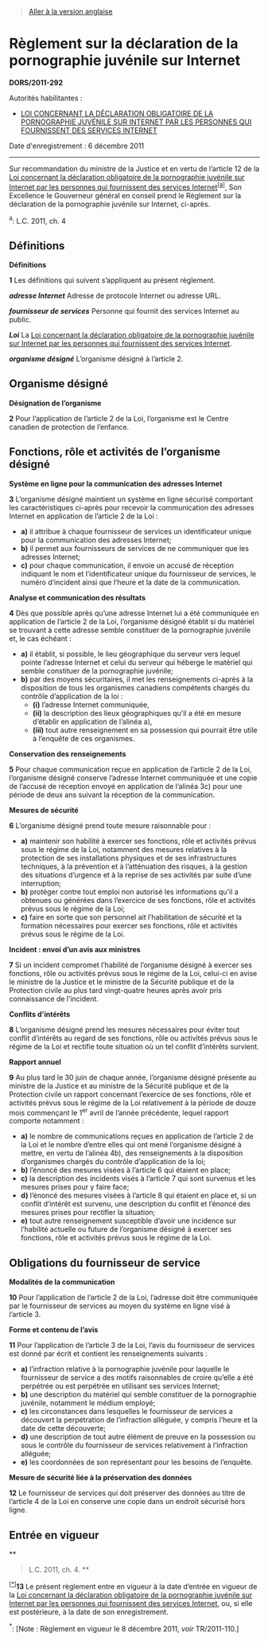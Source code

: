 > [Aller à la version anglaise](/en/Regulations/Statutory%20Orders%20and%20Regulations/2011/292.md)

# Règlement sur la déclaration de la pornographie juvénile sur Internet

**DORS/2011-292**

Autorités habilitantes : 
- [LOI CONCERNANT LA DÉCLARATION OBLIGATOIRE DE LA PORNOGRAPHIE JUVÉNILE SUR INTERNET PAR LES PERSONNES QUI FOURNISSENT DES SERVICES INTERNET](/fr/Lois/Lois%20du%20Canada/2011/ch.%204.md)

Date d'enregistrement : 6 décembre 2011

----------

Sur recommandation du ministre de la Justice et en vertu de l’article 12 de la [Loi concernant la déclaration obligatoire de la pornographie juvénile sur Internet par les personnes qui fournissent des services Internet](/fr/Lois/Lois%20du%20Canada/2011/ch.%204.md)<sup><a href='#nbp_a'>[a]</a></sup>, Son Excellence le Gouverneur général en conseil prend le Règlement sur la déclaration de la pornographie juvénile sur Internet, ci-après.

<a name='nbp_a'><sup>a</sup></a>: L.C. 2011, ch. 4<br />




## Définitions



**Définitions**

**1** Les définitions qui suivent s’appliquent au présent règlement.

***adresse Internet*** Adresse de protocole Internet ou adresse URL.

***fournisseur de services*** Personne qui fournit des services Internet au public.

***Loi*** La [Loi concernant la déclaration obligatoire de la pornographie juvénile sur Internet par les personnes qui fournissent des services Internet](/fr/Lois/Lois%20du%20Canada/2011/ch.%204.md).

***organisme désigné*** L’organisme désigné à l’article 2.




## Organisme désigné



**Désignation de l’organisme**

**2** Pour l’application de l’article 2 de la Loi, l’organisme est le Centre canadien de protection de l’enfance.




## Fonctions, rôle et activités de l’organisme désigné



**Système en ligne pour la communication des adresses Internet**

**3** L’organisme désigné maintient un système en ligne sécurisé comportant les caractéristiques ci-après pour recevoir la communication des adresses Internet en application de l’article 2 de la Loi :
- **a)** il attribue à chaque fournisseur de services un identificateur unique pour la communication des adresses Internet;
- **b)** il permet aux fournisseurs de services de ne communiquer que les adresses Internet;
- **c)** pour chaque communication, il envoie un accusé de réception indiquant le nom et l’identificateur unique du fournisseur de services, le numéro d’incident ainsi que l’heure et la date de la communication.




**Analyse et communication des résultats**

**4** Dès que possible après qu’une adresse Internet lui a été communiquée en application de l’article 2 de la Loi, l’organisme désigné établit si du matériel se trouvant à cette adresse semble constituer de la pornographie juvénile et, le cas échéant :
- **a)** il établit, si possible, le lieu géographique du serveur vers lequel pointe l’adresse Internet et celui du serveur qui héberge le matériel qui semble constituer de la pornographie juvénile;
- **b)** par des moyens sécuritaires, il met les renseignements ci-après à la disposition de tous les organismes canadiens compétents chargés du contrôle d’application de la loi :
	- **(i)** l’adresse Internet communiquée,
	- **(ii)** la description des lieux géographiques qu’il a été en mesure d’établir en application de l’alinéa a),
	- **(iii)** tout autre renseignement en sa possession qui pourrait être utile à l’enquête de ces organismes.




**Conservation des renseignements**

**5** Pour chaque communication reçue en application de l’article 2 de la Loi, l’organisme désigné conserve l’adresse Internet communiquée et une copie de l’accusé de réception envoyé en application de l’alinéa 3c) pour une période de deux ans suivant la réception de la communication.




**Mesures de sécurité**

**6** L’organisme désigné prend toute mesure raisonnable pour :
- **a)** maintenir son habilité à exercer ses fonctions, rôle et activités prévus sous le régime de la Loi, notamment des mesures relatives à la protection de ses installations physiques et de ses infrastructures techniques, à la prévention et à l’atténuation des risques, à la gestion des situations d’urgence et à la reprise de ses activités par suite d’une interruption;
- **b)** protéger contre tout emploi non autorisé les informations qu’il a obtenues ou générées dans l’exercice de ses fonctions, rôle et activités prévus sous le régime de la Loi;
- **c)** faire en sorte que son personnel ait l’habilitation de sécurité et la formation nécessaires pour exercer ses fonctions, rôle et activités prévus sous le régime de la Loi.




**Incident : envoi d’un avis aux ministres**

**7** Si un incident compromet l’habilité de l’organisme désigné à exercer ses fonctions, rôle ou activités prévus sous le régime de la Loi, celui-ci en avise le ministre de la Justice et le ministre de la Sécurité publique et de la Protection civile au plus tard vingt-quatre heures après avoir pris connaissance de l’incident.




**Conflits d’intérêts**

**8** L’organisme désigné prend les mesures nécessaires pour éviter tout conflit d’intérêts au regard de ses fonctions, rôle ou activités prévus sous le régime de la Loi et rectifie toute situation où un tel conflit d’intérêts survient.




**Rapport annuel**

**9** Au plus tard le 30 juin de chaque année, l’organisme désigné présente au ministre de la Justice et au ministre de la Sécurité publique et de la Protection civile un rapport concernant l’exercice de ses fonctions, rôle et activités prévus sous le régime de la Loi relativement à la période de douze mois commençant le 1<sup>er</sup> avril de l’année précédente, lequel rapport comporte notamment :
- **a)** le nombre de communications reçues en application de l’article 2 de la Loi et le nombre d’entre elles qui ont mené l’organisme désigné à mettre, en vertu de l’alinéa 4b), des renseignements à la disposition d’organismes chargés du contrôle d’application de la loi;
- **b)** l’énoncé des mesures visées à l’article 6 qui étaient en place;
- **c)** la description des incidents visés à l’article 7 qui sont survenus et les mesures prises pour y faire face;
- **d)** l’énoncé des mesures visées à l’article 8 qui étaient en place et, si un conflit d’intérêt est survenu, une description du conflit et l’énoncé des mesures prises pour rectifier la situation;
- **e)** tout autre renseignement susceptible d’avoir une incidence sur l’habilité actuelle ou future de l’organisme désigné à exercer ses fonctions, rôle et activités prévus sous le régime de la Loi.




## Obligations du fournisseur de service



**Modalités de la communication**

**10** Pour l’application de l’article 2 de la Loi, l’adresse doit être communiquée par le fournisseur de services au moyen du système en ligne visé à l’article 3.




**Forme et contenu de l’avis**

**11** Pour l’application de l’article 3 de la Loi, l’avis du fournisseur de services est donné par écrit et contient les renseignements suivants :
- **a)** l’infraction relative à la pornographie juvénile pour laquelle le fournisseur de service a des motifs raisonnables de croire qu’elle a été perpétrée ou est perpétrée en utilisant ses services Internet;
- **b)** une description du matériel qui semble constituer de la pornographie juvénile, notamment le médium employé;
- **c)** les circonstances dans lesquelles le fournisseur de services a découvert la perpétration de l’infraction alléguée, y compris l’heure et la date de cette découverte;
- **d)** une description de tout autre élément de preuve en la possession ou sous le contrôle du fournisseur de services relativement à l’infraction alléguée;
- **e)** les coordonnées de son représentant pour les besoins de l’enquête.




**Mesure de sécurité liée à la préservation des données**

**12** Le fournisseur de services qui doit préserver des données au titre de l’article 4 de la Loi en conserve une copie dans un endroit sécurisé hors ligne.




## Entrée en vigueur



**
> L.C. 2011, ch. 4.
**

<sup><a href='#fn_Ind972E_hq_11655'>[*]</a></sup>**13** Le présent règlement entre en vigueur à la date d’entrée en vigueur de la [Loi concernant la déclaration obligatoire de la pornographie juvénile sur Internet par les personnes qui fournissent des services Internet](/fr/Lois/Lois%20du%20Canada/2011/ch.%204.md), ou, si elle est postérieure, à la date de son enregistrement.

<a name='fn_Ind972E_hq_11655'><sup>*</sup></a>: [Note : Règlement en vigueur le 8 décembre 2011, *voir* TR/2011-110.]<br />


